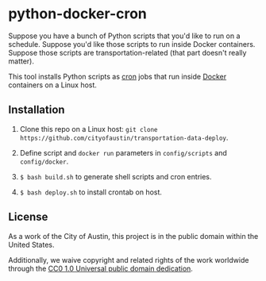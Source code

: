 # python-docker-cron
Suppose you have a bunch of Python scripts that you'd like to run on a schedule. Suppose you'd like those scripts to run inside Docker containers. Suppose those scripts are transportation-related (that part doesn't really matter).

This tool installs Python scripts as [cron](http://man7.org/linux/man-pages/man8/cron.8.html) jobs that run inside [Docker](https://docs.docker.com/) containers on a Linux host.

## Installation

1. Clone this repo on a Linux host: `git clone https://github.com/cityofaustin/transportation-data-deploy`.

2. Define script and `docker run` parameters in `config/scripts` and `config/docker`.

3. `$ bash build.sh` to generate shell scripts and cron entries.

4. `$ bash deploy.sh` to install crontab on host.

## License

As a work of the City of Austin, this project is in the public domain within the United States.

Additionally, we waive copyright and related rights of the work worldwide through the [CC0 1.0 Universal public domain dedication](https://creativecommons.org/publicdomain/zero/1.0/).
